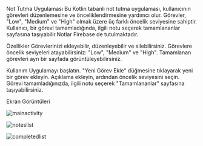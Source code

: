 Not Tutma Uygulaması
Bu Kotlin tabanlı not tutma uygulaması, kullanıcının görevleri düzenlemesine ve önceliklendirmesine yardımcı olur. Görevler, "Low", "Medium" ve "High" olmak üzere üç farklı öncelik seviyesine sahiptir. Kullanıcı, bir görevi tamamladığında, ilgili notu seçerek tamamlananlar sayfasına taşıyabilir.Notlar Firebase de tutulmaktadır.

Özellikler
Görevlerinizi ekleyebilir, düzenleyebilir ve silebilirsiniz.
Görevlere öncelik seviyeleri atayabilirsiniz: "Low", "Medium" ve "High".
Tamamlanan görevleri ayrı bir sayfada görüntüleyebilirsiniz.


Kullanım
Uygulamayı başlatın.
"Yeni Görev Ekle" düğmesine tıklayarak yeni bir görev ekleyin.
Açıklama ekleyin, ardından öncelik seviyesini seçin.
Görevi tamamladığınızda, ilgili notu seçerek "Tamamlananlar" sayfasına taşıyabilirsiniz.

Ekran Görüntüleri

![mainactivity](https://github.com/M-SYK/M_SYK-ToDoList/assets/92882254/e82be335-555a-46db-944d-8285325398df)

![noteslist](https://github.com/M-SYK/M_SYK-ToDoList/assets/92882254/b0309691-4257-4d8a-9785-028772f91dc3)

![completedlist](https://github.com/M-SYK/M_SYK-ToDoList/assets/92882254/07ceb24c-d71b-4fd5-afce-945d6f64678a)
